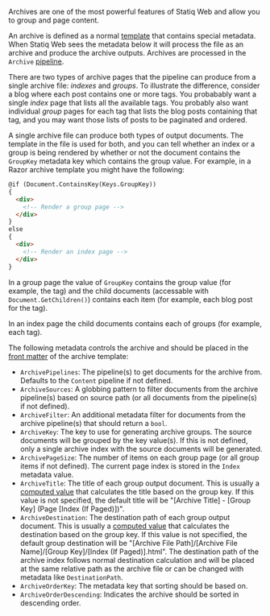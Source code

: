 Archives are one of the most powerful features of Statiq Web and allow you to group and page content.

An archive is defined as a normal [template](xref:web-templates) that contains special metadata. When Statiq Web sees the metadata below it will process the file as an archive and produce the archive outputs. Archives are processed in the `Archive` [pipeline](xref:pipelines-and-modules).

There are two types of archive pages that the pipeline can produce from a single archive file: _indexes_ and _groups_. To illustrate the difference, consider a blog where each post contains one or more tags. You probabably want a single _index_ page that lists all the available tags. You probably also want individual _group_ pages for each tag that lists the blog posts containing that tag, and you may want those lists of posts to be paginated and ordered.

A single archive file can produce both types of output documents. The template in the file is used for both, and you can tell whether an index or a group is being rendered by whether or not the document contains the `GroupKey` metadata key which contains the group value. For example, in a Razor archive template you might have the following:

``` html
@if (Document.ContainsKey(Keys.GroupKey))
{
  <div>
    <!-- Render a group page -->
  </div>
}
else
{
  <div>
    <!-- Render an index page -->
  </div>
}
```

In a group page the value of `GroupKey` contains the group value (for example, the tag) and the child documents (accessable with `Document.GetChildren()`) contains each item (for example, each blog post for the tag).

In an index page the child documents contains each of groups (for example, each tag).

The following metadata controls the archive and should be placed in the [front matter](xref:front-matter) of the archive template:

- `ArchivePipelines`: The pipeline(s) to get documents for the archive from. Defaults to the `Content` pipeline if not defined.
- `ArchiveSources`: A globbing pattern to filter documents from the archive pipeline(s) based on source path (or all documents from the pipeline(s) if not defined).
- `ArchiveFilter`: An additional metadata filter for documents from the archive pipeline(s) that should return a `bool`.
- `ArchiveKey`: The key to use for generating archive groups. The source documents will be grouped by the key value(s). If this is not defined, only a single archive index with the source documents will be generated.
- `ArchivePageSize`: The number of items on each group page (or all group items if not defined). The current page index is stored in the `Index` metadata value.
- `ArchiveTitle`: The title of each group output document. This is usually a [computed value](xref:metadata-values#computed-values) that calculates the title based on the group key. If this value is not specified, the default title will be "[Archive Title] - [Group Key] (Page [Index (If Paged)])".
- `ArchiveDestination`: The destination path of each group output document. This is usually a [computed value](xref:metadata-values#computed-values) that calculates the destination based on the group key. If this value is not specified, the default group destination will be "[Archive File Path]/[Archive File Name]/[Group Key]/[Index (If Paged)].html". The destination path of the archive index follows normal destination calculation and will be placed at the same relative path as the archive file or can be changed with metadata like `DestinationPath`.
- `ArchiveOrderKey`: The metadata key that sorting should be based on.
- `ArchiveOrderDescending`: Indicates the archive should be sorted in descending order.

